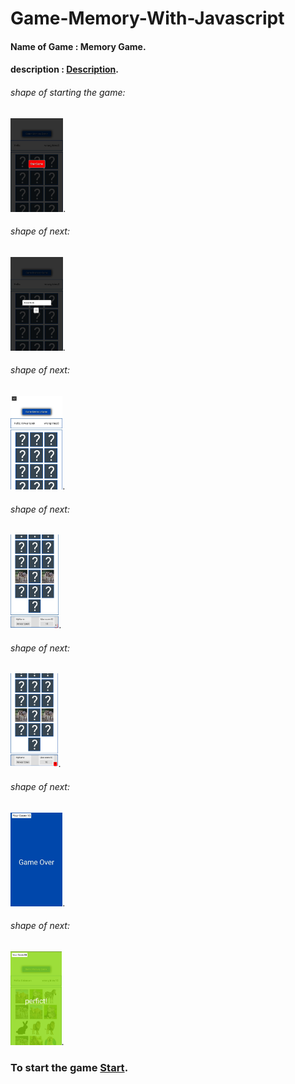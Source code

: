 # Game-Memory-With-Javascript
#### Name of Game : Memory Game.
#### description : [Description](description.txt).
###### shape of starting the game:
<img src="shapes/first.jpg" height=150px >.
###### shape of next:
<img src="shapes/second.jpg" height=150px >.
###### shape of next:
<img src="shapes/fourth.jpg" height=150px >.
###### shape of next:
<img src="shapes/fifth.jpg" height=150px >.
###### shape of next:
<img src="shapes/sixth.jpg" height=150px >.
###### shape of next:
<img src="shapes/seven.jpg" height=150px >.
###### shape of next:
<img src="shapes/eight.jpg" height=150px >.
### To start the game [Start](https://anwartareka.github.io/Game-Memory-With-Javascript/).

